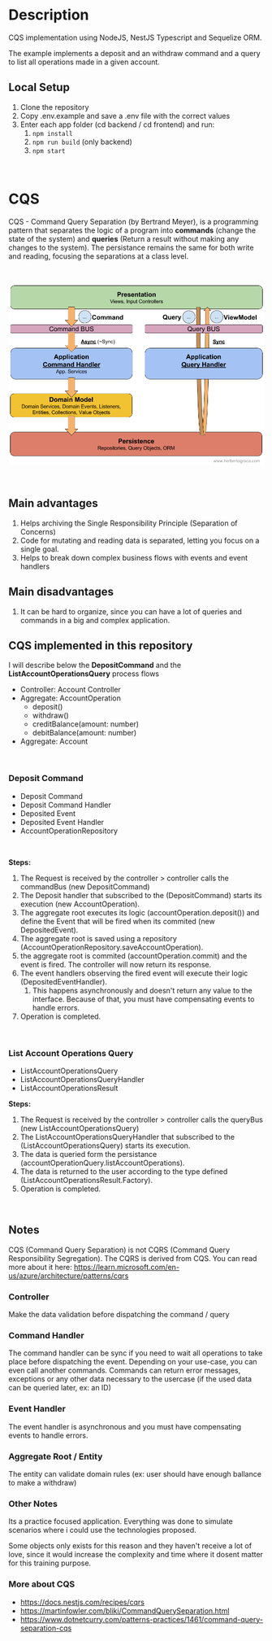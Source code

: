 # Description

CQS implementation using NodeJS, NestJS Typescript and Sequelize ORM. 

The example implements a deposit and an withdraw command and a query to list all operations made in a given account.

## Local Setup

1. Clone the repository
1. Copy .env.example and save a .env file with the correct values
1. Enter each app folder (cd backend / cd frontend) and run:
    1. `npm install`
    1. `npm run build` (only backend)
    1. `npm start`

<br>

# CQS

CQS - Command Query Separation (by Bertrand Meyer), is a programming pattern that separates the logic of a program into **commands** (change the state of the system) and **queries** (Return a result without making any changes to the system). The persistance remains the same for both write and reading, focusing the separations at a class level. 

<br>

![CQS](cqs-hgraca.png "By @hgraca")

<br>

## Main advantages

1. Helps archiving the Single Responsibility Principle (Separation of Concerns)
1. Code for mutating and reading data is separated, letting you focus on a single goal.
1. Helps to break down complex business flows with events and event handlers

## Main disadvantages 

1. It can be hard to organize, since you can have a lot of queries and commands in a big and complex application.


## CQS implemented in this repository

I will describe below the **DepositCommand** and the **ListAccountOperationsQuery** process flows

- Controller: Account Controller
- Aggregate: AccountOperation
    - deposit()
    - withdraw()
    - creditBalance(amount: number)
    - debitBalance(amount: number)
- Aggregate: Account

<br>

### Deposit Command

- Deposit Command
- Deposit Command Handler
- Deposited Event
- Deposited Event Handler
- AccountOperationRepository

<br>

**Steps:**


1. The Request is received by the controller > controller calls the commandBus (new DepositCommand)
1. The Deposit handler that subscribed to the (DepositCommand) starts its execution (new AccountOperation).
1. The aggregate root executes its logic (accountOperation.deposit()) and define the Event that will be fired when its commited (new DepositedEvent).
1. The aggregate root is saved using a repository (AccountOperationRepository.saveAccountOperation).
1. the aggregate root is commited (accountOperation.commit) and the event is fired. The controller will now return its response.
1. The event handlers observing the fired event will execute their logic (DepositedEventHandler).
    1. This happens asynchronously and doesn't return any value to the interface. Because of that, you must have compensating events to handle errors.
1. Operation is completed.

<br>

### List Account Operations Query

* ListAccountOperationsQuery
* ListAccountOperationsQueryHandler
* ListAccountOperationsResult

**Steps:**

1. The Request is received by the controller > controller calls the queryBus (new ListAccountOperationsQuery)
1. The ListAccountOperationsQueryHandler that subscribed to the (ListAccountOperationsQuery) starts its execution.
1. The data is queried form the persistance (accountOperationQuery.listAccountOperations).
1. The data is returned to the user according to the type defined (ListAccountOperationsResult.Factory).
1. Operation is completed.

<br>

## Notes

CQS (Command Query Separation) is not CQRS (Command Query Responsibility Segregation). The CQRS is derived from CQS. You can read more about it here: https://learn.microsoft.com/en-us/azure/architecture/patterns/cqrs

### Controller

Make the data validation before dispatching the command / query

### Command Handler

The command handler can be sync if you need to wait all operations to take place before dispatching the event.
Depending on your use-case, you can even call another commands.
Commands can return error messages, exceptions or any other data necessary to the usercase (if the used data can be queried later, ex: an ID)

### Event Handler

The event handler is asynchronous and you must have compensating events to handle errors.

### Aggregate Root / Entity

The entity can validate domain rules (ex: user should have enough ballance to make a withdraw)

### Other Notes

Its a practice focused application. Everything was done to simulate scenarios where i could use the technologies proposed.

Some objects only exists for this reason and they haven't receive a lot of love, since it would increase the complexity and time where it dosent matter for this training purpose.


### More about CQS

- https://docs.nestjs.com/recipes/cqrs 
- https://martinfowler.com/bliki/CommandQuerySeparation.html
- https://www.dotnetcurry.com/patterns-practices/1461/command-query-separation-cqs